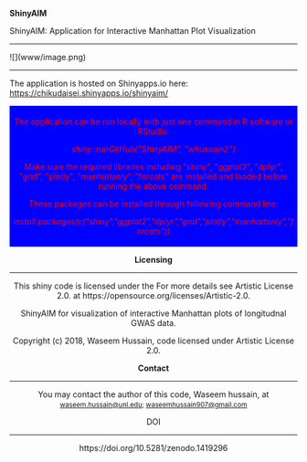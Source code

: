 <b> ShinyAIM</b>
 <p>ShinyAIM: Application for Interactive Manhattan Plot Visualization</p>
 <hr>
![](www/image.png)
<hr>
 
The application is hosted on Shinyapps.io here: https://chikudaisei.shinyapps.io/shinyaim/
<header class = "mainHeader">
<p>
<div style="background-color:blue;color:red;padding:5px;">
<p>The application can be run  locally with just one command in R software or RStudio:</p>
<p><i>shiny::runGitHub("ShinyAIM", "whussain2")</i></p>
<p>Make sure the required libraries including "shiny", "ggplot2", "dplyr", "grid", "plotly", "manhattanly", "forcats" are installed and laoded before running the above command.</p>
<p>These packages can be installed through following command line:</p> 
<p><i>install.packages(c("shiny","ggplot2","dplyr","grid","plotly","manhattanly","forcats"))</i></p>
</div>

<b>Licensing</b>
<hr>
<p>This shiny code is licensed under the For more details see Artistic License 2.0. at https://opensource.org/licenses/Artistic-2.0.</p> 
<p>ShinyAIM for visualization of interactive Manhattan plots of longitudnal GWAS data.</p>
<p>Copyright (c) 2018, Waseem Hussain,  code licensed under Artistic License 2.0.</p>


<b>Contact</b>
<hr>

You may contact the author of this code, Waseem hussain, at<small> <waseem.hussain@unl.edu>; <waseemhussain907@gmail.com></small>

DOI 
<hr>
https://doi.org/10.5281/zenodo.1419296
